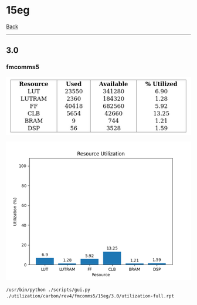 # 15eg

[Back](<../rev4.md>)

---

## 3.0
### fmcomms5

<p align="center">
	<img src="../../../../images/carbon/rev4/fmcomms5/15eg/3.0/table.jpg" />
</p>

<p align="center">
	<img src="../../../../images/carbon/rev4/fmcomms5/15eg/3.0/graph.png" />
</p>

`/usr/bin/python ./scripts/gui.py ./utilization/carbon/rev4/fmcomms5/15eg/3.0/utilization-full.rpt`

